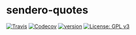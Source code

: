 # sendero-quotes

[![Travis](https://img.shields.io/travis/jpcano/sendero-quotes.svg)](https://travis-ci.org/jpcano/sendero-quotes)
[![Codecov](https://img.shields.io/codecov/c/github/jpcano/sendero-quotes.svg)](https://codecov.io/gh/jpcano/sendero-quotes)
[![version](https://img.shields.io/npm/v/sendero-quotes.svg)](http://npm.im/sendero-quotes)
[![License: GPL v3](https://img.shields.io/badge/License-GPL%20v3-blue.svg)](https://www.gnu.org/licenses/gpl-3.0)